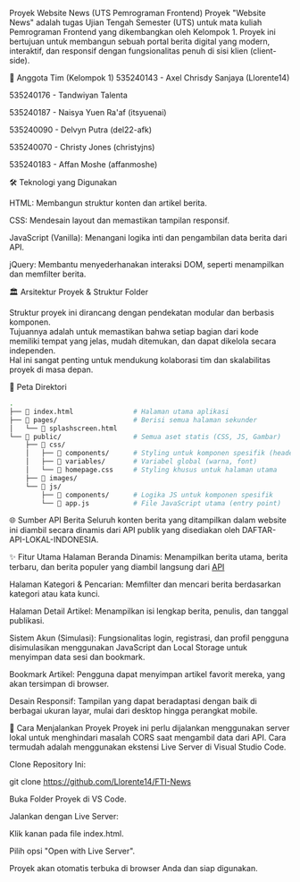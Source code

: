 ﻿Proyek Website News (UTS Pemrograman Frontend)
Proyek "Website News" adalah tugas Ujian Tengah Semester (UTS) untuk mata kuliah Pemrograman Frontend yang dikembangkan oleh Kelompok 1. Proyek ini bertujuan untuk membangun sebuah portal berita digital yang modern, interaktif, dan responsif dengan fungsionalitas penuh di sisi klien (client-side).

👥 Anggota Tim (Kelompok 1)
535240143 - Axel Chrisdy Sanjaya (Llorente14)

535240176 - Tandwiyan Talenta

535240187 - Naisya Yuen Ra'af (itsyuenai)

535240090 - Delvyn Putra (del22-afk)

535240070 - Christy Jones (christyjns)

535240183 - Affan Moshe (affanmoshe)

🛠️ Teknologi yang Digunakan

HTML: Membangun struktur konten dan artikel berita.

CSS: Mendesain layout dan memastikan tampilan responsif.

JavaScript (Vanilla): Menangani logika inti dan pengambilan data berita dari API.

jQuery: Membantu menyederhanakan interaksi DOM, seperti menampilkan dan memfilter berita.

🏛️ Arsitektur Proyek & Struktur Folder

Struktur proyek ini dirancang dengan pendekatan modular dan berbasis komponen.  
Tujuannya adalah untuk memastikan bahwa setiap bagian dari kode memiliki tempat yang jelas, mudah ditemukan, dan dapat dikelola secara independen.  
Hal ini sangat penting untuk mendukung kolaborasi tim dan skalabilitas proyek di masa depan.

📂 Peta Direktori

```sh
.
├── 📄 index.html               # Halaman utama aplikasi
├── 📁 pages/                   # Berisi semua halaman sekunder
│   └── 📄 splashscreen.html
└── 📁 public/                  # Semua aset statis (CSS, JS, Gambar)
    ├── 📁 css/
    │   ├── 📁 components/      # Styling untuk komponen spesifik (header, footer)
    │   ├── 📁 variables/       # Variabel global (warna, font)
    │   └── 📄 homepage.css     # Styling khusus untuk halaman utama
    ├── 📁 images/
    └── 📁 js/
        ├── 📁 components/      # Logika JS untuk komponen spesifik
        └── 📜 app.js           # File JavaScript utama (entry point)
```

🌐 Sumber API Berita
Seluruh konten berita yang ditampilkan dalam website ini diambil secara dinamis dari API publik yang disediakan oleh DAFTAR-API-LOKAL-INDONESIA.

✨ Fitur Utama
Halaman Beranda Dinamis: Menampilkan berita utama, berita terbaru, dan berita populer yang diambil langsung dari [API](https://berita-indo-api.vercel.app/v1/cnn-news)

Halaman Kategori & Pencarian: Memfilter dan mencari berita berdasarkan kategori atau kata kunci.

Halaman Detail Artikel: Menampilkan isi lengkap berita, penulis, dan tanggal publikasi.

Sistem Akun (Simulasi): Fungsionalitas login, registrasi, dan profil pengguna disimulasikan menggunakan JavaScript dan Local Storage untuk menyimpan data sesi dan bookmark.

Bookmark Artikel: Pengguna dapat menyimpan artikel favorit mereka, yang akan tersimpan di browser.

Desain Responsif: Tampilan yang dapat beradaptasi dengan baik di berbagai ukuran layar, mulai dari desktop hingga perangkat mobile.

🚀 Cara Menjalankan Proyek
Proyek ini perlu dijalankan menggunakan server lokal untuk menghindari masalah CORS saat mengambil data dari API. Cara termudah adalah menggunakan ekstensi Live Server di Visual Studio Code.

Clone Repository Ini:

git clone https://github.com/Llorente14/FTI-News

Buka Folder Proyek di VS Code.

Jalankan dengan Live Server:

Klik kanan pada file index.html.

Pilih opsi "Open with Live Server".

Proyek akan otomatis terbuka di browser Anda dan siap digunakan.

